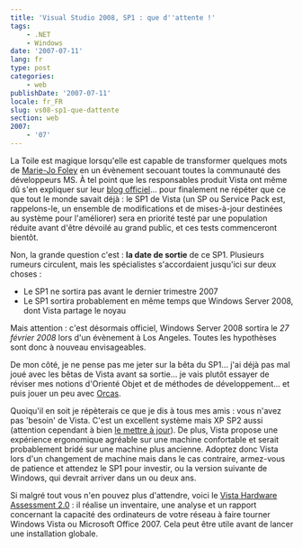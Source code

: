 ```yaml
---
title: 'Visual Studio 2008, SP1 : que d''attente !'
tags:
    - .NET
    - Windows
date: '2007-07-11'
lang: fr
type: post
categories:
    - web
publishDate: '2007-07-11'
locale: fr_FR
slug: vs08-sp1-que-dattente
section: web
2007:
    - '07'
---
```


La Toile est magique lorsqu'elle est capable de transformer quelques mots de [Marie-Jo Foley](http://en.wikipedia.org/wiki/Mary_Jo_Foley) en un évènement secouant toutes la communauté des développeurs MS. À tel point que les responsables produit Vista ont même d&ucirc; s'en expliquer sur leur [blog officiel](https://login.live.com/login.srf?wa=wsignin1.0&amp;wtrealm=blogs.technet.com&amp;wreply=https%3a%2f%2fblogs.technet.com%2fb%2fwindows_vista_france%2farchive%2f2007%2f07%2f10%2fla-beta-1-du-sp1-bient-t-disponible.aspx%3fstoAI%3d10&amp;wp=MBI_FED_SSL&amp;wlcxt=microsoft%24microsoft%24microsoft)… pour finalement ne répéter que ce que tout le monde savait déjà : le SP1 de Vista (un SP ou Service Pack est, rappelons-le, un ensemble de modifications et de mises-à-jour destinées au système pour l'améliorer) sera en priorité testé par une population réduite avant d'être dévoilé au grand public, et ces tests commenceront bientôt.

Non, la grande question c'est : **la date de sortie** de ce SP1\. Plusieurs rumeurs circulent, mais les spécialistes s'accordaient jusqu'ici sur deux choses :

*   Le SP1 ne sortira pas avant le dernier trimestre 2007
*   Le SP1 sortira probablement en même temps que Windows Server 2008, dont Vista partage le noyau

Mais attention : c'est désormais officiel, Windows Server 2008 sortira le _27 février 2008_ lors d'un évènement à Los Angeles. Toutes les hypothèses sont donc à nouveau envisageables.

De mon côté, je ne pense pas me jeter sur la bêta du SP1… j'ai déjà pas mal joué avec les bêtas de Vista avant sa sortie… je vais plutôt essayer de réviser mes notions d'Orienté Objet et de méthodes de développement… et puis jouer un peu avec [Orcas](http://fr.wikipedia.org/wiki/Microsoft_Visual_Studio#Visual_Studio_2008).

Quoiqu'il en soit je répèterais ce que je dis à tous mes amis : vous n'avez pas 'besoin' de Vista. C'est un excellent système mais XP SP2 aussi (attention cependant à bien [le mettre à jour](http://update.microsoft.com/windowsupdate/v6/default.aspx)). De plus, Vista propose une expérience ergonomique agréable sur une machine confortable et serait probablement bridé sur une machine plus ancienne. Adoptez donc Vista lors d'un changement de machine mais dans le cas contraire, armez-vous de patience et attendez le SP1 pour investir, ou la version suivante de Windows, qui devrait arriver dans un ou deux ans.

Si malgré tout vous n'en pouvez plus d'attendre, voici le [Vista Hardware Assessment 2.0](http://www.microsoft.com/en-us/download/details.aspx?id=7826) : il réalise un inventaire, une analyse et un rapport concernant la capacité des ordinateurs de votre réseau à faire tourner Windows Vista ou Microsoft Office 2007\. Cela peut être utile avant de lancer une installation globale.
